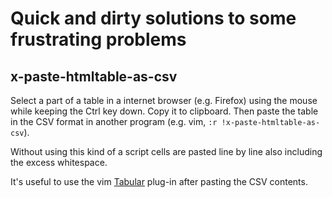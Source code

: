 # Quick and dirty solutions to some frustrating problems

## x-paste-htmltable-as-csv

Select a part of a table in a internet browser (e.g. Firefox) using 
the mouse while keeping the Ctrl key down. Copy it to clipboard. Then 
paste the table in the CSV format in another program (e.g. vim,
`:r !x-paste-htmltable-as-csv`).

Without using this kind of a script cells are pasted line by line also 
including the excess whitespace.

It's useful to use the vim [Tabular] plug-in after pasting the CSV 
contents.

[Tabular]: https://github.com/godlygeek/tabular
